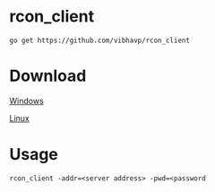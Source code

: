 rcon_client
===========

`go get https://github.com/vibhavp/rcon_client`

# Download

[Windows](https://github.com/vibhavp/rcon_client/releases/download/1.0/rcon_client_x86.exe)

[Linux](https://github.com/vibhavp/rcon_client/releases/download/1.0/rcon_client_linux)
  
# Usage

`rcon_client -addr=<server address> -pwd=<password`
